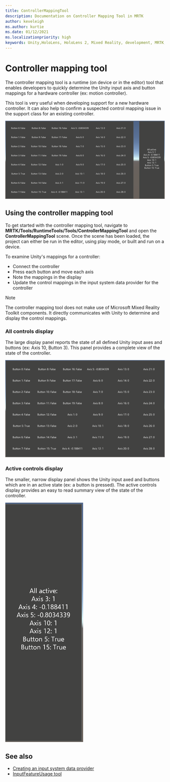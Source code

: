 ```yaml
---
title: ControllerMappingTool
description: Documentation on Controller Mapping Tool in MRTK
author: keveleigh
ms.author: kurtie
ms.date: 01/12/2021
ms.localizationpriority: high
keywords: Unity,HoloLens, HoloLens 2, Mixed Reality, development, MRTK,
---
```


# Controller mapping tool

The controller mapping tool is a runtime (on device or in the editor) tool that enables developers to quickly determine the Unity input axis and button mappings for a hardware controller (ex: motion controller).

This tool is very useful when developing support for a new hardware controller. It can also help to confirm a suspected control mapping issue in the support class for an existing controller.

![Controller mapping tool](../images/controller-mapping-tool/ControllerMappingTool.png)

## Using the controller mapping tool

To get started with the controller mapping tool, navigate to **MRTK/Tools/RuntimeTools/Tools/ControllerMappingTool** and open the **ControllerMappingTool** scene. Once the scene has been loaded, the project can either be run in the editor, using play mode, or built and run on a device.

To examine Unity's mappings for a controller:

- Connect the controller
- Press each button and move each axis
- Note the mappings in the display
- Update the control mappings in the input system data provider for the controller

> [!NOTE]
> The controller mapping tool does not make use of Microsoft Mixed Reality Toolkit components. It directly communicates with Unity to determine and display the control mappings.

### All controls display

The large display panel reports the state of all defined Unity input axes and buttons (ex: Axis 10, Button 3). This panel provides a complete view of the state of the controller.

![All controls display](../images/controller-mapping-tool/AllControls.png)

### Active controls display

The smaller, narrow display panel shows the Unity input axed and buttons which are in an active state (ex: a button is pressed). The active controls display provides an easy to read summary view of the state of the controller.

![Active controls display](../images/controller-mapping-tool/ActiveControls.png)

## See also

- [Creating an input system data provider](../input/CreateDataProvider.md)
- [InputFeatureUsage tool](InputFeatureUsageTool.md)
